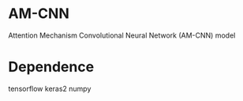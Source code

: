 # AM-CNN
Attention Mechanism Convolutional Neural Network (AM-CNN) model

# Dependence
  tensorflow
  keras2
  numpy
